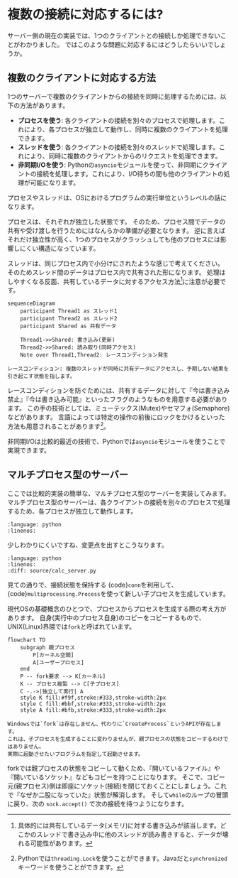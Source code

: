 # 複数の接続に対応するには?

サーバー側の現在の実装では、1つのクライアントとの接続しか処理できないことがわかりました。
ではこのような問題に対応するにはどうしたらいいでしょうか。

## 複数のクライアントに対応する方法

1つのサーバーで複数のクライアントからの接続を同時に処理するためには、以下の方法があります。

- **プロセスを使う**: 各クライアントの接続を別々のプロセスで処理します。これにより、各プロセスが独立して動作し、同時に複数のクライアントを処理できます。
- **スレッドを使う**: 各クライアントの接続を別々のスレッドで処理します。これにより、同時に複数のクライアントからのリクエストを処理できます。
- **非同期I/Oを使う**: Pythonの`asyncio`モジュールを使って、非同期にクライアントの接続を処理します。これにより、I/O待ちの間も他のクライアントの処理が可能になります。

プロセスやスレッドは、OSにおけるプログラムの実行単位というレベルの話になります。

プロセスは、それぞれが独立した状態です。
そのため、プロセス間でデータの共有や受け渡しを行うためにはなんらかの準備が必要となります。
逆に言えばそれだけ独立性が高く、1つのプロセスがクラッシュしても他のプロセスには影響しにくい構造になっています。

スレッドは、同じプロセス内で小分けにされたような感じで考えてください。
そのためスレッド間のデータはプロセス内で共有された形になります。
処理はしやすくなる反面、共有しているデータに対するアクセス方法[^thread-safe]に注意が必要です。

```{mermaid}
sequenceDiagram
    participant Thread1 as スレッド1
    participant Thread2 as スレッド2
    participant Shared as 共有データ

    Thread1->>Shared: 書き込み(更新)
    Thread2->>Shared: 読み取り(同時アクセス)
    Note over Thread1,Thread2: レースコンディション発生
```

```{note}
レースコンディション: 複数のスレッドが同時に共有データにアクセスし、予期しない結果を引き起こす状態を指します。
```

[^thread-safe]: 具体的には共有しているデータ(メモリ)に対する書き込みが該当します。どこかのスレッドで書き込み中に他のスレッドが読み書きすると、データが壊れる可能性があります。

レースコンディションを防ぐためには、共有するデータに対して『今は書き込み禁止』『今は書き込み可能』といったフラグのようなものを用意する必要があります。
この手の技術としては、ミューテックス(Mutex)やセマフォ(Semaphore)などがあります。
言語によっては特定の操作の前後にロックをかけるといった方法も用意されることがあります[^lock]。

[^lock]: Pythonでは`threading.Lock`を使うことができます。Javaだと`synchronized`キーワードを使うことができます。

非同期I/Oは比較的最近の技術で、Pythonでは`asyncio`モジュールを使うことで実現できます。

## マルチプロセス型のサーバー

ここでは比較的実装の簡単な、マルチプロセス型のサーバーを実装してみます。
マルチプロセス型のサーバーは、各クライアントの接続を別々のプロセスで処理するため、各プロセスが独立して動作します。

```{literalinclude} source/calc_server_multiprocess.py
:language: python
:linenos:
```

少しわかりにくいですね、変更点を出すとこうなります。

```{literalinclude} source/calc_server_multiprocess.py
:language: python
:linenos:
:diff: source/calc_server.py
```

見ての通りで、接続状態を保持する {code}`conn`を利用して、{code}`multiprocessing.Process`を使って新しい子プロセスを生成しています。

現代OSの基礎概念のひとつで、プロセスからプロセスを生成する際の考え方があります。
自身(実行中のプロセス自身)のコピーをコピーするもので、UNIX(Linux)界隈では`fork`と呼ばれています。

```{mermaid}
flowchart TD
    subgraph 親プロセス
        P[カーネル空間]
        A[ユーザープロセス]
    end
    P -- fork要求 --> K[カーネル]
    K -- プロセス複製 --> C[子プロセス]
    C -.->|独立して実行| A
    style K fill:#f9f,stroke:#333,stroke-width:2px
    style C fill:#bbf,stroke:#333,stroke-width:2px
    style A fill:#bfb,stroke:#333,stroke-width:2px
```

```{note}
Windowsでは`fork`は存在しません、代わりに`CreateProcess`というAPIが存在します。
これは、子プロセスを生成することに変わりませんが、親プロセスの状態をコピーするわけではありません。
実際に起動させたいプログラムを指定して起動させます。
```

forkでは親プロセスの状態をコピーして動くため、『開いているファイル』や『開いているソケット』などもコピーを持つことになります。
そこで、コピー元(親プロセス)側は即座にソケット(接続)を閉じておくことにしましょう。これで『なぜか二股になっていた』状態が解消します。
そして`while`のループの冒頭に戻り、次の `sock.accept()` で次の接続を待つようになります。
